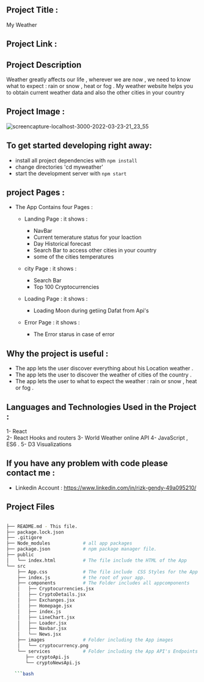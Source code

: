 ## Project Title :

My Weather

## Project Link :







## Project Description

Weather greatly affects our life , wherever we are now , we need to know what to expect : rain or snow , heat or fog  .
 My weather website helps you to obtain current weather data and also the other cities in your country 




## Project Image :


![screencapture-localhost-3000-2022-03-23-21_23_55](https://user-images.githubusercontent.com/80922036/159779873-fe6ad503-18dc-4aca-b8b6-5c80d9662a7e.png)





## To get started developing right away:

* install all project dependencies with `npm install`
* change directories  'cd myweather'
* start the development server with `npm start`






##  project Pages   :

- The App Contains four Pages : 

  - Landing Page : 
      it shows :
      - NavBar 
      - Current temerature status for your loaction
      - Day Historical forecast
      - Search Bar to access other cities in your country 
      - some of the cities temperatures
      
  - city Page : 
      it shows :
      - Search Bar
      - Top 100 Cryptocurrencies

  - Loading Page : 
      it shows :
      - Loading Moon during getiing Dafat from Api's
      
  - Error Page : 
      it shows :
      - The Error starus in case of error 
     
      

    

## Why the project is useful :

- The app lets the  user discover everything about his Location weather .
- The app lets the user to discover the weather of cities of the country .
- The app lets the user to what to expect the weather : rain or snow , heat or fog .

  




## Languages and Technologies  Used in the Project :

1- React   
2- React Hooks and routers 
3- World Weather online API
4- JavaScript , ES6 .
5- D3 Visualizations  







## If you have any problem with code please contact me :

- Linkedin Account : https://www.linkedin.com/in/rizk-gendy-49a095210/








## Project Files

```bash

├── README.md - This file.
├── package.lock.json        
├── .gitigore 
├── Node_modules            # all app packages
├── package.json            # npm package manager file.
├── public           
│   └── index.html          # The file include the HTML of the App
└── src
    ├── App.css             # The file include  CSS Styles for the App
    ├── index.js            # the root of your app. 
    ├── components          # The Folder includes all appcomponents
    │   ├── Cryptocurrencies.jsx
    │   ├── CryptoDetails.jsx
    │   ├── Exchanges.jsx
    │   ├── Homepage.jsx
    │   ├── index.js
    │   ├── LineChart.jsx
    │   ├── Loader.jsx
    │   ├── Navbar.jsx
    │   └── News.jsx
    ├── images              # Folder including the App images     
    │   └── cryptocurrency.png       
    └── services            # Folder including the App API's Endpoints
       ├── cryptoApi.js   
       └── cryptoNewsApi.js      
    
   ```bash
    
    
